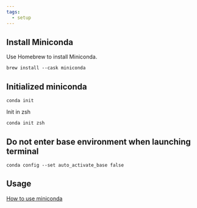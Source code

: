 ```yaml
---
tags:
  - setup
---
```


## Install Miniconda

Use Homebrew to install Miniconda.

```shell
brew install --cask miniconda
```

## Initialized miniconda

```shell
conda init
```

Init in zsh

```shell
conda init zsh
```

## Do not enter base environment when launching terminal

```shell
conda config --set auto_activate_base false
```

## Usage

[How to use miniconda](how-to-use-miniconda.md)
